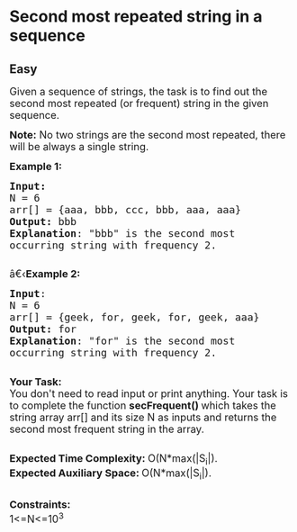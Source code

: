 # Second most repeated string in a sequence
## Easy 
<div class="problem-statement">
                <p></p><p><span style="font-size:18px">Given a sequence of strings, the task is to find out the second most repeated (or frequent) string in the given sequence.</span></p>

<p><span style="font-size:18px"><strong>Note:</strong> No two strings are the second most repeated, there will be always a single string.</span></p>

<p><span style="font-size:18px"><strong>Example 1:</strong></span></p>

<pre><span style="font-size:18px"><strong>Input:</strong>
N = 6
arr[] = {aaa, bbb, ccc, bbb, aaa, aaa}
<strong>Output:</strong> bbb
<strong>Explanation</strong>: "bbb" is the second most 
occurring string with frequency 2.
</span>
</pre>

<p><span style="font-size:18px">â€‹<strong>Example 2:</strong></span></p>

<pre><span style="font-size:18px"><strong>Input</strong>: 
N = 6
arr[] = {geek, for, geek, for, geek, aaa}
<strong>Output:</strong> for
<strong>Explanation</strong>: "for" is the second most
occurring string with frequency 2.
</span></pre>

<p><br>
<span style="font-size:18px"><strong>Your Task:</strong><br>
You don't need to read input or print anything. Your task is to complete the function&nbsp;<strong>secFrequent()&nbsp;</strong>which takes the string array arr[] and its size N as inputs and returns the second most frequent string in the array.</span></p>

<p><br>
<span style="font-size:18px"><strong>Expected Time Complexity:&nbsp;</strong>O(N*max(|S<sub>i</sub>|).<br>
<strong>Expected Auxiliary Space:&nbsp;</strong>O(N*max(|S<sub>i</sub>|).</span></p>

<p><br>
<span style="font-size:18px"><strong>Constraints:</strong><br>
1&lt;=N&lt;=10<sup>3</sup></span></p>

<p>&nbsp;</p>
 <p></p>
            </div>